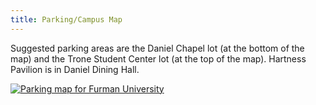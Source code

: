 ```yaml
---
title: Parking/Campus Map
---
```

Suggested parking areas are the Daniel Chapel lot (at the bottom of the map) and the Trone Student Center lot (at the top of the map). Hartness Pavilion is in Daniel Dining Hall.

[![Parking map for Furman University](/uploads/gala-parking.jpg)](/uploads/gala-parking.jpg)
